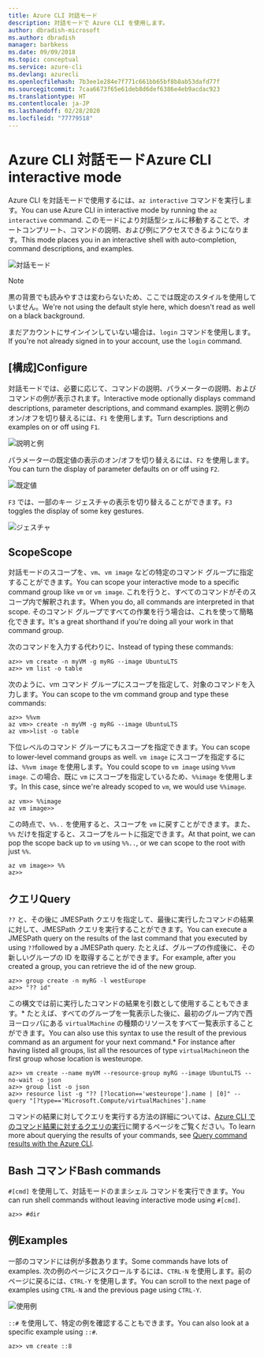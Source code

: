 ```yaml
---
title: Azure CLI 対話モード
description: 対話モードで Azure CLI を使用します。
author: dbradish-microsoft
ms.author: dbradish
manager: barbkess
ms.date: 09/09/2018
ms.topic: conceptual
ms.service: azure-cli
ms.devlang: azurecli
ms.openlocfilehash: 7b3ee1e284e7f771c661bb65bf8b8ab53dafd77f
ms.sourcegitcommit: 7caa6673f65e61deb8d6def6386e4eb9acdac923
ms.translationtype: HT
ms.contentlocale: ja-JP
ms.lasthandoff: 02/28/2020
ms.locfileid: "77779518"
---
```

# <a name="azure-cli-interactive-mode"></a><span data-ttu-id="6057e-103">Azure CLI 対話モード</span><span class="sxs-lookup"><span data-stu-id="6057e-103">Azure CLI interactive mode</span></span>

<span data-ttu-id="6057e-104">Azure CLI を対話モードで使用するには、`az interactive` コマンドを実行します。</span><span class="sxs-lookup"><span data-stu-id="6057e-104">You can use Azure CLI in interactive mode by running the `az interactive` command.</span></span>
<span data-ttu-id="6057e-105">このモードにより対話型シェルに移動することで、オートコンプリート、コマンドの説明、および例にアクセスできるようになります。</span><span class="sxs-lookup"><span data-stu-id="6057e-105">This mode places you in an interactive shell with auto-completion, command descriptions, and examples.</span></span>

![対話モード](./media/interactive-azure-cli/webapp-create.png)

> [!NOTE]
> <span data-ttu-id="6057e-107">黒の背景でも読みやすさは変わらないため、ここでは既定のスタイルを使用していません。</span><span class="sxs-lookup"><span data-stu-id="6057e-107">We're not using the default style here, which doesn't read as well on a black background.</span></span>

<span data-ttu-id="6057e-108">まだアカウントにサインインしていない場合は、`login` コマンドを使用します。</span><span class="sxs-lookup"><span data-stu-id="6057e-108">If you're not already signed in to your account, use the `login` command.</span></span>

## <a name="configure"></a><span data-ttu-id="6057e-109">[構成]</span><span class="sxs-lookup"><span data-stu-id="6057e-109">Configure</span></span>

<span data-ttu-id="6057e-110">対話モードでは、必要に応じて、コマンドの説明、パラメーターの説明、およびコマンドの例が表示されます。</span><span class="sxs-lookup"><span data-stu-id="6057e-110">Interactive mode optionally displays command descriptions, parameter descriptions, and command examples.</span></span>
<span data-ttu-id="6057e-111">説明と例のオン/オフを切り替えるには、`F1` を使用します。</span><span class="sxs-lookup"><span data-stu-id="6057e-111">Turn descriptions and examples on or off using `F1`.</span></span>

![説明と例](./media/interactive-azure-cli/descriptions-and-examples.png)

<span data-ttu-id="6057e-113">パラメーターの既定値の表示のオン/オフを切り替えるには、`F2` を使用します。</span><span class="sxs-lookup"><span data-stu-id="6057e-113">You can turn the display of parameter defaults on or off using `F2`.</span></span>

![既定値](./media/interactive-azure-cli/defaults.png)

<span data-ttu-id="6057e-115">`F3` では、一部のキー ジェスチャの表示を切り替えることができます。</span><span class="sxs-lookup"><span data-stu-id="6057e-115">`F3` toggles the display of some key gestures.</span></span>

![ジェスチャ](./media/interactive-azure-cli/gestures.png)

## <a name="scope"></a><span data-ttu-id="6057e-117">Scope</span><span class="sxs-lookup"><span data-stu-id="6057e-117">Scope</span></span>

<span data-ttu-id="6057e-118">対話モードのスコープを、`vm`、`vm image` などの特定のコマンド グループに指定することができます。</span><span class="sxs-lookup"><span data-stu-id="6057e-118">You can scope your interactive mode to a specific command group like `vm` or `vm image`.</span></span>
<span data-ttu-id="6057e-119">これを行うと、すべてのコマンドがそのスコープ内で解釈されます。</span><span class="sxs-lookup"><span data-stu-id="6057e-119">When you do, all commands are interpreted in that scope.</span></span>
<span data-ttu-id="6057e-120">そのコマンド グループですべての作業を行う場合は、これを使って簡略化できます。</span><span class="sxs-lookup"><span data-stu-id="6057e-120">It's a great shorthand if you're doing all your work in that command group.</span></span>

<span data-ttu-id="6057e-121">次のコマンドを入力する代わりに、</span><span class="sxs-lookup"><span data-stu-id="6057e-121">Instead of typing these commands:</span></span>

```azurecli
az>> vm create -n myVM -g myRG --image UbuntuLTS
az>> vm list -o table
```

<span data-ttu-id="6057e-122">次のように、vm コマンド グループにスコープを指定して、対象のコマンドを入力します。</span><span class="sxs-lookup"><span data-stu-id="6057e-122">You can scope to the vm command group and type these commands:</span></span>

```azurecli
az>> %%vm
az vm>> create -n myVM -g myRG --image UbuntuLTS
az vm>>list -o table
```

<span data-ttu-id="6057e-123">下位レベルのコマンド グループにもスコープを指定できます。</span><span class="sxs-lookup"><span data-stu-id="6057e-123">You can scope to lower-level command groups as well.</span></span>
<span data-ttu-id="6057e-124">`vm image` にスコープを指定するには、`%%vm image` を使用します。</span><span class="sxs-lookup"><span data-stu-id="6057e-124">You could scope to `vm image` using `%%vm image`.</span></span>
<span data-ttu-id="6057e-125">この場合、既に `vm` にスコープを指定しているため、`%%image` を使用します。</span><span class="sxs-lookup"><span data-stu-id="6057e-125">In this case, since we're already scoped to `vm`, we would use `%%image`.</span></span>

```azurecli
az vm>> %%image
az vm image>>
```

<span data-ttu-id="6057e-126">この時点で、`%%..` を使用すると、スコープを `vm` に戻すことができます。また、`%%` だけを指定すると、スコープをルートに指定できます。</span><span class="sxs-lookup"><span data-stu-id="6057e-126">At that point, we can pop the scope back up to `vm` using `%%..`, or we can scope to the root with just `%%`.</span></span>

```azurecli
az vm image>> %%
az>>
```

## <a name="query"></a><span data-ttu-id="6057e-127">クエリ</span><span class="sxs-lookup"><span data-stu-id="6057e-127">Query</span></span>

<span data-ttu-id="6057e-128">`??` と、その後に JMESPath クエリを指定して、最後に実行したコマンドの結果に対して、JMESPath クエリを実行することができます。</span><span class="sxs-lookup"><span data-stu-id="6057e-128">You can execute a JMESPath query on the results of the last command that you executed by using `??`followed by a JMESPath query.</span></span>
<span data-ttu-id="6057e-129">たとえば、グループの作成後に、その新しいグループの ID を取得することができます。</span><span class="sxs-lookup"><span data-stu-id="6057e-129">For example, after you created a group, you can retrieve the id of the new group.</span></span>

```azurecli
az>> group create -n myRG -l westEurope
az>> "?? id"
```

<span data-ttu-id="6057e-130">この構文では前に実行したコマンドの結果を引数として使用することもできます。\* たとえば、すべてのグループを一覧表示した後に、最初のグループ内で西ヨーロッパにある `virtualMachine` の種類のリソースをすべて一覧表示することができます。</span><span class="sxs-lookup"><span data-stu-id="6057e-130">You can also use this syntax to use the result of the previous command as an argument for your next command.\* For instance after having listed all groups, list all the resources of type `virtualMachine`on the first group whose location is westeurope.</span></span> 

```azurecli
az>> vm create --name myVM --resource-group myRG --image UbuntuLTS --no-wait -o json
az>> group list -o json
az>> resource list -g "?? [?location=='westeurope'].name | [0]" --query "[?type=='Microsoft.Compute/virtualMachines'].name
```

<span data-ttu-id="6057e-131">コマンドの結果に対してクエリを実行する方法の詳細については、[Azure CLI でのコマンド結果に対するクエリの実行](query-azure-cli.md)に関するページをご覧ください。</span><span class="sxs-lookup"><span data-stu-id="6057e-131">To learn more about querying the results of your commands, see [Query command results with the Azure CLI](query-azure-cli.md).</span></span>

## <a name="bash-commands"></a><span data-ttu-id="6057e-132">Bash コマンド</span><span class="sxs-lookup"><span data-stu-id="6057e-132">Bash commands</span></span>

<span data-ttu-id="6057e-133">`#[cmd]` を使用して、対話モードのままシェル コマンドを実行できます。</span><span class="sxs-lookup"><span data-stu-id="6057e-133">You can run shell commands without leaving interactive mode using `#[cmd]`.</span></span>

```azurecli
az>> #dir
```

## <a name="examples"></a><span data-ttu-id="6057e-134">例</span><span class="sxs-lookup"><span data-stu-id="6057e-134">Examples</span></span>

<span data-ttu-id="6057e-135">一部のコマンドには例が多数あります。</span><span class="sxs-lookup"><span data-stu-id="6057e-135">Some commands have lots of examples.</span></span>
<span data-ttu-id="6057e-136">次の例のページにスクロールするには、`CTRL-N` を使用します。前のページに戻るには、`CTRL-Y` を使用します。</span><span class="sxs-lookup"><span data-stu-id="6057e-136">You can scroll to the next page of examples using `CTRL-N` and the previous page using `CTRL-Y`.</span></span>

![使用例](./media/interactive-azure-cli/examples.png)

<span data-ttu-id="6057e-138">`::#` を使用して、特定の例を確認することもできます。</span><span class="sxs-lookup"><span data-stu-id="6057e-138">You can also look at a specific example using `::#`.</span></span>

```azurecli
az>> vm create ::8
```

